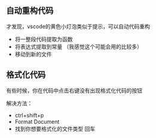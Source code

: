 ## 自动重构代码
才发现，vscode的黄色小灯泡类似于提示，可以自动代码重构

- 将一整段代码提取为函数
- 将表达式提取到常量 （我感觉这个可能会用的比较多）
- 移动到新的文件

## 格式化代码
有些时候，你在代码中点击右键没有出现格式化代码的按钮

解决方法：
- ctrl+shift+p
- Format Document
- 找到你想要格式化的文件类型 回车